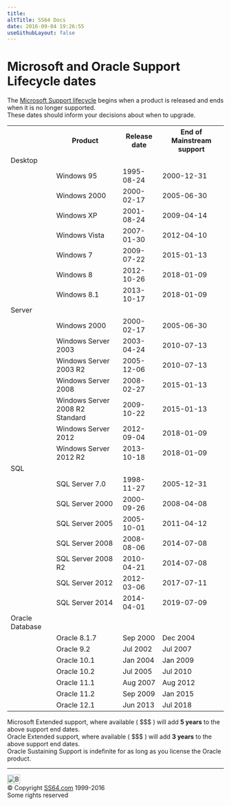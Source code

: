 ```yaml
---
title:
altTitle: SS64 Docs
date: 2016-09-04 19:26:55
useGithubLayout: false
---
```

<!-- #BeginLibraryItem "/Library/head_docs.lbi" --><!-- #EndLibraryItem --><h1>Microsoft and Oracle Support Lifecycle dates</h1>
<p>The <a href="https://support.microsoft.com/en-gb/lifecycle">Microsoft Support lifecycle</a> begins when a product is released and ends when it is no longer supported.<br>
These dates should inform your decisions about when to upgrade.</p>

<table>
<tbody>
<tr>
<th></th>
<th>Product&nbsp;</th>
<th>Release date</th>
<th>End of Mainstream support</th>
</tr>
<tr>
<td>Desktop</td>
<td>&nbsp;</td>
<td>&nbsp;</td>
<td>&nbsp;</td>
</tr>
<tr>
<td>&nbsp;</td>
<td>Windows 95</td>
<td>1995-08-24</td>
<td>2000-12-31</td>
</tr>
<tr>
<td>&nbsp;</td>
<td>Windows 2000</td>
<td>2000-02-17</td>
<td>2005-06-30</td>
</tr>
<tr>
<td>&nbsp;</td>
<td>Windows XP</td>
<td>2001-08-24</td>
<td>2009-04-14</td>
</tr>
<tr>
<td>&nbsp;</td>
<td>Windows Vista</td>
<td>2007-01-30</td>
<td>2012-04-10</td>
</tr>
<tr>
<td>&nbsp;</td>
<td>Windows 7</td>
<td>2009-07-22</td>
<td>2015-01-13</td>
</tr>
<tr>
<td>&nbsp;</td>
<td>Windows 8</td>
<td>2012-10-26</td>
<td>2018-01-09</td>
</tr>
<tr>
<td>&nbsp;</td>
<td>Windows 8.1</td>
<td>2013-10-17</td>
<td>2018-01-09</td>
</tr>
<tr>
<td>Server</td>
<td>&nbsp;</td>
<td>&nbsp;</td>
<td>&nbsp;</td>
</tr>
<tr>
<td>&nbsp;</td>
<td>Windows 2000</td>
<td>2000-02-17</td>
<td>2005-06-30</td>
</tr>
<tr>
<td>&nbsp;</td>
<td>Windows Server 2003</td>
<td>2003-04-24</td>
<td>2010-07-13</td>
</tr>
<tr>
<td>&nbsp;</td>
<td>Windows Server 2003 R2</td>
<td>2005-12-06</td>
<td>2010-07-13</td>
</tr>
<tr>
<td>&nbsp;</td>
<td>Windows Server 2008</td>
<td>2008-02-27</td>
<td>2015-01-13</td>
</tr>
<tr>
<td>&nbsp;</td>
<td>Windows Server 2008 R2 Standard</td>
<td>2009-10-22</td>
<td>2015-01-13</td>
</tr>
<tr>
<td>&nbsp;</td>
<td>Windows Server 2012</td>
<td>2012-09-04</td>
<td>2018-01-09</td>
</tr>
<tr>
<td>&nbsp;</td>
<td>Windows Server 2012 R2</td>
<td>2013-10-18</td>
<td>2018-01-09</td>
</tr>
<tr>
<td>SQL</td>
<td>&nbsp;</td>
<td>&nbsp;</td>
<td>&nbsp;</td>
</tr>
<tr>
<td>&nbsp;</td>
<td>SQL Server 7.0</td>
<td>1998-11-27</td>
<td>2005-12-31</td>
</tr>
<tr>
<td>&nbsp;</td>
<td>SQL Server 2000</td>
<td>2000-09-26</td>
<td>2008-04-08</td>
</tr>
<tr>
<td>&nbsp;</td>
<td>SQL Server 2005</td>
<td>2005-10-01</td>
<td>2011-04-12</td>
</tr>
<tr>
<td>&nbsp;</td>
<td>SQL Server 2008</td>
<td>2008-08-06</td>
<td>2014-07-08</td>
</tr>
<tr>
<td>&nbsp;</td>
<td>SQL Server 2008 R2</td>
<td>2010-04-21</td>
<td>2014-07-08</td>
</tr>
<tr>
<td>&nbsp;</td>
<td>SQL Server 2012</td>
<td>2012-03-06</td>
<td>2017-07-11</td>
</tr>
<tr>
<td>&nbsp;</td>
<td>SQL Server 2014</td>
<td>2014-04-01</td>
<td>2019-07-09</td>
</tr>
<tr>
<td>Oracle Database</td>
<td>&nbsp;</td>
<td>&nbsp;</td>
<td>&nbsp;</td>
</tr>
<tr>
<td>&nbsp;</td>
<td>Oracle 8.1.7	 </td>
<td>Sep 2000</td>
<td> Dec 2004</td>
</tr>
<tr>
<td>&nbsp;</td>
<td>Oracle 9.2	</td>
<td>Jul 2002</td>
<td>Jul  2007 </td>
</tr>
<tr>
<td>&nbsp;</td>
<td>Oracle 10.1	</td>
<td>Jan 2004</td>
<td> Jan 2009</td>
</tr>
<tr>
<td>&nbsp;</td>
<td>Oracle 10.2	</td>
<td>Jul 2005</td>
<td> Jul 2010</td>
</tr>
<tr>
<td>&nbsp;</td>
<td>Oracle 11.1</td>
<td>Aug 2007</td>
<td> Aug 2012</td>
</tr>
<tr>
<td>&nbsp;</td>
<td>Oracle 11.2	</td>
<td>Sep 2009</td>
<td> Jan 2015</td>
</tr>
<tr>
<td>&nbsp;</td>
<td> Oracle 12.1</td>
<td>Jun 2013</td>
<td>Jul  2018 </td>
</tr>
</tbody>
</table>
<p>Microsoft Extended support, where available ( $$$ ) will add <b>5 years</b> to the above support end dates. <br>
Oracle Extended support, where available ( $$$ ) will add <b>3 years</b> to the above support end dates. <br>
Oracle Sustaining  Support  is indefinite for as long as you license the Oracle product.</p><!-- #BeginLibraryItem "/Library/foot_docs.lbi" --><p>
<hr>
<div id="bl" class="footer"><a href="lifecycle.html#"><img src="../images/top.png" width="30" height="22" alt="Back to the Top"></a></div>
<div id="br" class="footer, tagline">© Copyright <a href="../index.html">SS64.com</a> 1999-2016<br>
Some rights reserved</div><!-- #EndLibraryItem -->
